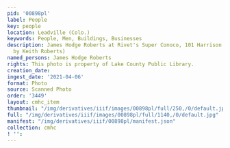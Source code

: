 ```yaml
---
pid: '00898pl'
label: People
key: people
location: Leadville (Colo.)
keywords: People, Men, Buildings, Businesses
description: James Hodge Roberts at Rivet's Super Conoco, 101 Harrison Avenue (Donated
  by Keith Roberts)
named_persons: James Hodge Roberts
rights: This photo is property of Lake County Public Library.
creation_date: 
ingest_date: '2021-04-06'
format: Photo
source: Scanned Photo
order: '3449'
layout: cmhc_item
thumbnail: "/img/derivatives/iiif/images/00898pl/full/250,/0/default.jpg"
full: "/img/derivatives/iiif/images/00898pl/full/1140,/0/default.jpg"
manifest: "/img/derivatives/iiif/00898pl/manifest.json"
collection: cmhc
! '': 
---
```

